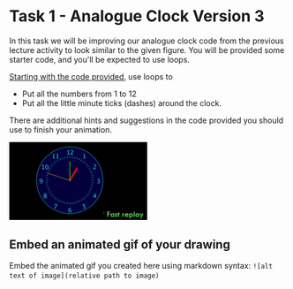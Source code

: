 # Task 1 - Analogue Clock Version 3

In this task we will be improving our analogue clock code from the previous lecture activity to look similar to the given figure.
You will be provided some starter code, and you'll be expected to use loops.

[Starting with the code provided](task1.pde), use loops to
  * Put all the numbers from 1 to 12
  * Put all the little minute ticks (dashes) around the clock. 

There are additional hints and suggestions in the code provided you should use to finish your animation.

<img src="../images/gif1.gif" width="250px">

## Embed an animated gif of your drawing

Embed the animated gif you created here using markdown syntax: `![alt text of image](relative path to image)`
